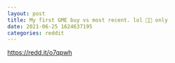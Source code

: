 ```yaml
--- 
layout: post 
title: My first GME buy vs most recent. lol 💎🤲 only 
date: 2021-06-25 1624637195 
categories: reddit 
--- 
```

https://redd.it/o7qpwh